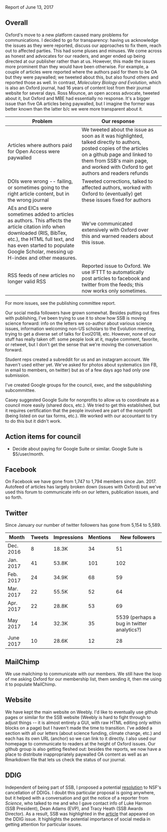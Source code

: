 Report of June 13, 2017

## Overall

Oxford's move to a new platform caused many problems for communications. I decided to go for transparency: having us acknowledge the issues as they were reported, discuss our approaches to fix them, reach out to affected parties. This had some pluses and minuses. We come across as honest and advocates for our readers, and anger ended up being directed at our publisher rather than at us. However, this made the issues more prominent than they would have been otherwise. For example, a couple of articles were reported where the authors paid for them to be OA but they were paywalled; we tweeted about this, but also found others and reported those as well. In contrast, *Moleculary Biology and Evolution*, which is also an Oxford journal, had 16 years of content lost from their journal website for several days. Ross Mounce, an open access advocate, tweeted about it, but Oxford and MBE had essentially no response. It's a bigger issue than five OA articles being paywalled, but I imagine the former was better known than the latter b/c we were more transparent about it.

|                                                                                                                      Problem                                                                                                                      |                                                                                                              Our response                                                                                                               |     |
| ------------------------------------------------------------------------------------------------------------------------------------------------------------------------------------------------------------------------------------------------- | --------------------------------------------------------------------------------------------------------------------------------------------------------------------------------------------------------------------------------------- | --- |
| Articles where authors paid for Open Access were paywalled                                                                                                                                                                                        | We tweeted about the issue as soon as it was highlighted, talked directly to authors, posted copies of the articles on a github page and linked to them from SSB's main page, and worked with Oxford to get authors and readers refunds |     |
| DOIs were wrong -- failing, or sometimes going to the right article content, but in the wrong journal                                                                                                                                             | Tweeted corrections, talked to affected authors, worked with Oxford to (eventually) get these issues fixed for authors                                                                                                                  |     |
| AEs and EICs were sometimes added to articles as authors. This affects the article citation info when downloaded (RIS, BibTex, etc.), the HTML full text, and has even started to populate Google Scholar, messing up H-index and other measures. | We've communicated extensively with Oxford over this and warned readers about this issue.                                                                                                                                               |     |
| RSS feeds of new articles no longer valid RSS                                                                                                                                                                                                     | Reported issue to Oxford. We use IFTTT to automatically post articles to facebook and twitter from the feeds; this now works only sometimes.                                                                                            |     |

For more issues, see the publishing committee report.

Our social media followers have grown somewhat. Besides putting out fires with publishing, I've been trying to use it to show how SSB is moving science forward: info on the letters we co-author about various science issues, information welcoming non-US scholars to the Evolution meeting, trying to get a diverse set of talks for Evol2018, etc. However, none of our stuff has really taken off: some people look at it, maybe comment, favorite, or retweet, but I don't get the sense that we're moving the conversation forward.

Student reps created a subreddit for us and an instagram account. We haven't used either yet. We've asked for photos about systematics (on FB, in email to members, on twitter) but as of a few days ago had only one submission.

I've created Google groups for the council, exec, and the ssbpublishing subcommittee.

Casey suggested Google Suite for nonprofits to allow us to coordinate as a council more easily (shared docs, etc.). We tried to get this established, but it requires certification that the people involved are part of the nonprofit (being listed on our tax forms, etc.). We worked with our accountant to try to do this but it didn't work.

## Action items for council
*  Decide about paying for Google Suite or similar. Google Suite is $5/user/month.

## Facebook

On Facebook we have gone from 1,747 to 1,794 members since Jan. 2017. Autofeed of articles has largely broken down (issues with Oxford) but we've used this forum to communicate info on our letters, publication issues, and so forth.

## Twitter

Since January our number of twitter followers has gone from 5,154 to 5,589.

|   Month   | Tweets | Impressions | Mentions |               New followers                |
| --------- | ------ | ----------- | -------- | ------------------------------------------ |
| Dec. 2016 | 8      | 18.3K       | 34       | 51                                         |
| Jan. 2017 | 41     | 53.8K       | 101      | 102                                        |
| Feb. 2017 | 24     | 34.9K       | 68       | 59                                         |
| Mar. 2017 | 22     | 55.5K       | 52       | 64                                         |
| Apr. 2017 | 22     | 28.8K       | 53       | 69                                         |
| May 2017  | 14     | 32.3K       | 35       | 5539 (perhaps a bug in twitter analytics?) |
| June 2017 | 10     | 28.6K       | 12       | 28                                         |


## MailChimp

We use mailchimp to communicate with our members. We still have the loop of me asking Oxford for our membership list, them sending it, then me using it to populate MailChimp.

## Website

We have kept the main website on Weebly. I'd like to eventually use github pages or similar for the SSB website (Weebly is hard to fight through to adjust things -- it is almost entirely a GUI, with raw HTML editing only within blocks on a page) but I haven't made the time to transition. I've added a section with all our letters (about science funding, climate change, etc.) and each has its own URL (anchor) so we can link to it directly. I also used our homepage to communicate to readers at the height of Oxford issues. Our github group is also getting fleshed out: besides the reports, we now have a place to distribute inappropriately paywalled OA content as well as an Rmarkdown file that lets us check the status of our journal.

## DDIG

Independent of being part of SSB, I proposed a potential [resolution](https://docs.google.com/document/d/1T2mW0APduOKIr09i68AZbTjadvQd_heJZe8iQsCOERw/edit) to NSF's cancellation of DDIGs. I doubt this particular proposal is going anywhere, but it helped with a conversation and got the notice of a reporter from *Science*, who talked to me and who I gave contact info of Luke Harmon (SSB President), Dean Adams (EVP), and Tracy Heath (SSB Awards Director). As a result, SSB was highlighted in the [article](http://www.sciencemag.org/news/2017/06/ecologists-protest-sudden-end-nsf-dissertation-grants) that appeared on the DDIG issue. It highlights the potential importance of social media in getting attention for particular issues.
